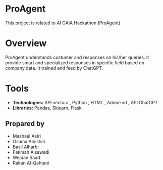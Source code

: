 # ProAgent 
This project is related to AI GAIA Hackathon (ProAgent)
# Overview 
ProAgent understands costumer and responses on his/her queries. It provide smart and specialized responses in specific field based on company data. It trained and feed by ChatGPT.
# Tools
* **Technologies:** API vectara , Python , HTML , Adobe xd , API ChatGPT
* **Libraries:** Pandas, Sklearn, Flask  
## Prepared by
* Mashael Asiri
* Osama Albishiri
* Basil Alharbi
* Fatimah Alsawadi
* Wejdan Saad
* Rakan Al-Qahtani
